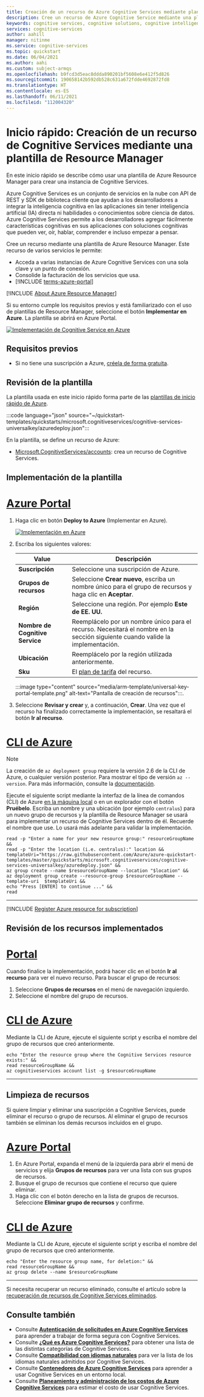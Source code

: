 ```yaml
---
title: Creación de un recurso de Azure Cognitive Services mediante plantillas de Resource Manager | Microsoft Docs
description: Cree un recurso de Azure Cognitive Service mediante una plantilla de Resource Manager.
keywords: cognitive services, cognitive solutions, cognitive intelligence, cognitive artificial intelligence
services: cognitive-services
author: aahill
manager: nitinme
ms.service: cognitive-services
ms.topic: quickstart
ms.date: 06/04/2021
ms.author: aahi
ms.custom: subject-armqs
ms.openlocfilehash: b9fcd3d5eac8ddda890201bf5608e6e412f5d826
ms.sourcegitcommit: 190658142b592db528c631a672fdde4692872fd8
ms.translationtype: HT
ms.contentlocale: es-ES
ms.lasthandoff: 06/11/2021
ms.locfileid: "112004320"
---
```

# <a name="quickstart-create-a-cognitive-services-resource-using-an-arm-template"></a>Inicio rápido: Creación de un recurso de Cognitive Services mediante una plantilla de Resource Manager

En este inicio rápido se describe cómo usar una plantilla de Azure Resource Manager para crear una instancia de Cognitive Services.

Azure Cognitive Services es un conjunto de servicios en la nube con API de REST y SDK de biblioteca cliente que ayudan a los desarrolladores a integrar la inteligencia cognitiva en las aplicaciones sin tener inteligencia artificial (IA) directa ni habilidades o conocimientos sobre ciencia de datos. Azure Cognitive Services permite a los desarrolladores agregar fácilmente características cognitivas en sus aplicaciones con soluciones cognitivas que pueden ver, oír, hablar, comprender e incluso empezar a pensar.

Cree un recurso mediante una plantilla de Azure Resource Manager. Este recurso de varios servicios le permite:

* Acceda a varias instancias de Azure Cognitive Services con una sola clave y un punto de conexión.
* Consolide la facturación de los servicios que usa.
* [!INCLUDE [terms-azure-portal](./includes/quickstarts/terms-azure-portal.md)]

[!INCLUDE [About Azure Resource Manager](../../includes/resource-manager-quickstart-introduction.md)]

Si su entorno cumple los requisitos previos y está familiarizado con el uso de plantillas de Resource Manager, seleccione el botón **Implementar en Azure**. La plantilla se abrirá en Azure Portal.

[![Implementación de Cognitive Service en Azure](../media/template-deployments/deploy-to-azure.svg "Implementación de Cognitive Service en Azure")](https://portal.azure.com/#create/Microsoft.Template/uri/https%3A%2F%2Fraw.githubusercontent.com%2FAzure%2Fazure-quickstart-templates%2Fmaster%2Fquickstarts%2Fmicrosoft.cognitiveservices%2Fcognitive-services-universalkey%2Fazuredeploy.json)

## <a name="prerequisites"></a>Requisitos previos

* Si no tiene una suscripción a Azure, [créela de forma gratuita](https://azure.microsoft.com/free/cognitive-services).

## <a name="review-the-template"></a>Revisión de la plantilla

La plantilla usada en este inicio rápido forma parte de las [plantillas de inicio rápido de Azure](https://azure.microsoft.com/resources/templates/cognitive-services-universalkey/).

:::code language="json" source="~/quickstart-templates/quickstarts/microsoft.cognitiveservices/cognitive-services-universalkey/azuredeploy.json":::

En la plantilla, se define un recurso de Azure:
* [Microsoft.CognitiveServices/accounts](/azure/templates/microsoft.cognitiveservices/accounts): crea un recurso de Cognitive Services.

## <a name="deploy-the-template"></a>Implementación de la plantilla

# <a name="azure-portal"></a>[Azure Portal](#tab/portal)

1. Haga clic en botón **Deploy to Azure** (Implementar en Azure).

    [![Implementación en Azure](../media/template-deployments/deploy-to-azure.svg)](https://portal.azure.com/#create/Microsoft.Template/uri/https%3A%2F%2Fraw.githubusercontent.com%2FAzure%2Fazure-quickstart-templates%2Fmaster%2Fquickstarts%2Fmicrosoft.cognitiveservices%2Fcognitive-services-universalkey%2Fazuredeploy.json)

2. Escriba los siguientes valores:

    |Value  |Descripción  |
    |---------|---------|
    | **Suscripción** | Seleccione una suscripción de Azure. |
    | **Grupos de recursos** | Seleccione **Crear nuevo**, escriba un nombre único para el grupo de recursos y haga clic en **Aceptar**. |
    | **Región** | Seleccione una región.  Por ejemplo **Este de EE. UU.** |
    | **Nombre de Cognitive Service** | Reemplácelo por un nombre único para el recurso. Necesitará el nombre en la sección siguiente cuando valide la implementación. |
    | **Ubicación** | Reemplácelo por la región utilizada anteriormente. |
    | **Sku** | El [plan de tarifa](https://azure.microsoft.com/pricing/details/cognitive-services/) del recurso. |

    :::image type="content" source="media/arm-template/universal-key-portal-template.png" alt-text="Pantalla de creación de recursos":::.

3. Seleccione **Revisar y crear** y, a continuación, **Crear**. Una vez que el recurso ha finalizado correctamente la implementación, se resaltará el botón **Ir al recurso**.

# <a name="azure-cli"></a>[CLI de Azure](#tab/CLI)

> [!NOTE]
> La creación de `az deployment group` requiere la versión 2.6 de la CLI de Azure, o cualquier versión posterior. Para mostrar el tipo de versión `az --version`. Para más información, consulte la [documentación](/cli/azure/deployment/group).

Ejecute el siguiente script mediante la interfaz de la línea de comandos (CLI) de Azure [en la máquina local](/cli/azure/install-azure-cli) o en un explorador con el botón **Pruébelo**. Escriba un nombre y una ubicación (por ejemplo `centralus`) para un nuevo grupo de recursos y la plantilla de Resource Manager se usará para implementar un recurso de Cognitive Services dentro de él. Recuerde el nombre que use. Lo usará más adelante para validar la implementación.


```azurecli-interactive
read -p "Enter a name for your new resource group:" resourceGroupName &&
read -p "Enter the location (i.e. centralus):" location &&
templateUri="https://raw.githubusercontent.com/Azure/azure-quickstart-templates/master/quickstarts/microsoft.cognitiveservices/cognitive-services-universalkey/azuredeploy.json" &&
az group create --name $resourceGroupName --location "$location" &&
az deployment group create --resource-group $resourceGroupName --template-uri  $templateUri &&
echo "Press [ENTER] to continue ..." &&
read
```

---

[!INCLUDE [Register Azure resource for subscription](./includes/register-resource-subscription.md)]

## <a name="review-deployed-resources"></a>Revisión de los recursos implementados

# <a name="portal"></a>[Portal](#tab/portal)

Cuando finalice la implementación, podrá hacer clic en el botón **Ir al recurso** para ver el nuevo recurso. Para buscar el grupo de recursos:

1. Seleccione **Grupos de recursos** en el menú de navegación izquierdo.
2. Seleccione el nombre del grupo de recursos.

# <a name="azure-cli"></a>[CLI de Azure](#tab/CLI)

Mediante la CLI de Azure, ejecute el siguiente script y escriba el nombre del grupo de recursos que creó anteriormente.

```azurecli-interactive
echo "Enter the resource group where the Cognitive Services resource exists:" &&
read resourceGroupName &&
az cognitiveservices account list -g $resourceGroupName
```

---


## <a name="clean-up-resources"></a>Limpieza de recursos

Si quiere limpiar y eliminar una suscripción a Cognitive Services, puede eliminar el recurso o grupo de recursos. Al eliminar el grupo de recursos también se eliminan los demás recursos incluidos en el grupo.

# <a name="azure-portal"></a>[Azure Portal](#tab/portal)

1. En Azure Portal, expanda el menú de la izquierda para abrir el menú de servicios y elija **Grupos de recursos** para ver una lista con sus grupos de recursos.
2. Busque el grupo de recursos que contiene el recurso que quiere eliminar.
3. Haga clic con el botón derecho en la lista de grupos de recursos. Seleccione **Eliminar grupo de recursos** y confirme.

# <a name="azure-cli"></a>[CLI de Azure](#tab/CLI)

Mediante la CLI de Azure, ejecute el siguiente script y escriba el nombre del grupo de recursos que creó anteriormente.

```azurecli-interactive
echo "Enter the resource group name, for deletion:" &&
read resourceGroupName &&
az group delete --name $resourceGroupName
```

---

Si necesita recuperar un recurso eliminado, consulte el artículo sobre la [recuperación de recursos de Cognitive Services eliminados](manage-resources.md).

## <a name="see-also"></a>Consulte también

* Consulte **[Autenticación de solicitudes en Azure Cognitive Services](authentication.md)** para aprender a trabajar de forma segura con Cognitive Services.
* Consulte **[¿Qué es Azure Cognitive Services?](./what-are-cognitive-services.md)** para obtener una lista de las distintas categorías de Cognitive Services.
* Consulte **[Compatibilidad con idiomas naturales](language-support.md)** para ver la lista de los idiomas naturales admitidos por Cognitive Services.
* Consulte **[Contenedores de Azure Cognitive Services](cognitive-services-container-support.md)** para aprender a usar Cognitive Services en un entorno local.
* Consulte **[Planeamiento y administración de los costos de Azure Cognitive Services](plan-manage-costs.md)** para estimar el costo de usar Cognitive Services.
